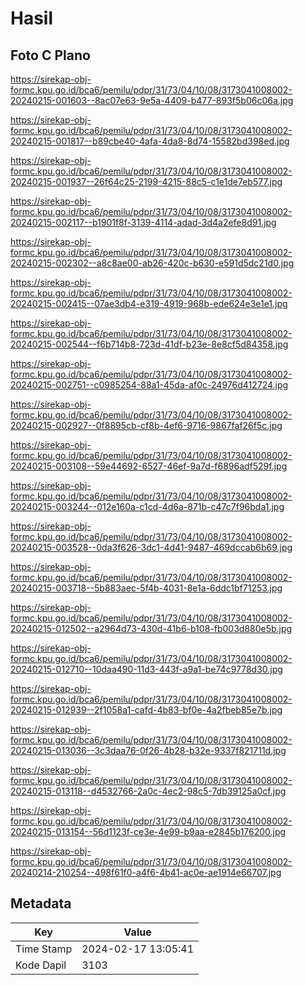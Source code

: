 # Hasil

## Foto C Plano

https://sirekap-obj-formc.kpu.go.id/bca6/pemilu/pdpr/31/73/04/10/08/3173041008002-20240215-001603--8ac07e63-9e5a-4409-b477-893f5b06c06a.jpg

https://sirekap-obj-formc.kpu.go.id/bca6/pemilu/pdpr/31/73/04/10/08/3173041008002-20240215-001817--b89cbe40-4afa-4da8-8d74-15582bd398ed.jpg

https://sirekap-obj-formc.kpu.go.id/bca6/pemilu/pdpr/31/73/04/10/08/3173041008002-20240215-001937--26f64c25-2199-4215-88c5-c1e1de7eb577.jpg

https://sirekap-obj-formc.kpu.go.id/bca6/pemilu/pdpr/31/73/04/10/08/3173041008002-20240215-002117--b1901f8f-3139-4114-adad-3d4a2efe8d91.jpg

https://sirekap-obj-formc.kpu.go.id/bca6/pemilu/pdpr/31/73/04/10/08/3173041008002-20240215-002302--a8c8ae00-ab26-420c-b630-e591d5dc21d0.jpg

https://sirekap-obj-formc.kpu.go.id/bca6/pemilu/pdpr/31/73/04/10/08/3173041008002-20240215-002415--07ae3db4-e319-4919-968b-ede624e3e1e1.jpg

https://sirekap-obj-formc.kpu.go.id/bca6/pemilu/pdpr/31/73/04/10/08/3173041008002-20240215-002544--f6b714b8-723d-41df-b23e-8e8cf5d84358.jpg

https://sirekap-obj-formc.kpu.go.id/bca6/pemilu/pdpr/31/73/04/10/08/3173041008002-20240215-002751--c0985254-88a1-45da-af0c-24976d412724.jpg

https://sirekap-obj-formc.kpu.go.id/bca6/pemilu/pdpr/31/73/04/10/08/3173041008002-20240215-002927--0f8895cb-cf8b-4ef6-9716-9867faf26f5c.jpg

https://sirekap-obj-formc.kpu.go.id/bca6/pemilu/pdpr/31/73/04/10/08/3173041008002-20240215-003108--59e44692-6527-46ef-9a7d-f6896adf529f.jpg

https://sirekap-obj-formc.kpu.go.id/bca6/pemilu/pdpr/31/73/04/10/08/3173041008002-20240215-003244--012e160a-c1cd-4d6a-871b-c47c7f96bda1.jpg

https://sirekap-obj-formc.kpu.go.id/bca6/pemilu/pdpr/31/73/04/10/08/3173041008002-20240215-003528--0da3f626-3dc1-4d41-9487-469dccab6b69.jpg

https://sirekap-obj-formc.kpu.go.id/bca6/pemilu/pdpr/31/73/04/10/08/3173041008002-20240215-003718--5b883aec-5f4b-4031-8e1a-6ddc1bf71253.jpg

https://sirekap-obj-formc.kpu.go.id/bca6/pemilu/pdpr/31/73/04/10/08/3173041008002-20240215-012502--a2964d73-430d-41b6-b108-fb003d880e5b.jpg

https://sirekap-obj-formc.kpu.go.id/bca6/pemilu/pdpr/31/73/04/10/08/3173041008002-20240215-012710--10daa490-11d3-443f-a9a1-be74c9778d30.jpg

https://sirekap-obj-formc.kpu.go.id/bca6/pemilu/pdpr/31/73/04/10/08/3173041008002-20240215-012939--2f1058a1-cafd-4b83-bf0e-4a2fbeb85e7b.jpg

https://sirekap-obj-formc.kpu.go.id/bca6/pemilu/pdpr/31/73/04/10/08/3173041008002-20240215-013036--3c3daa76-0f26-4b28-b32e-9337f821711d.jpg

https://sirekap-obj-formc.kpu.go.id/bca6/pemilu/pdpr/31/73/04/10/08/3173041008002-20240215-013118--d4532766-2a0c-4ec2-98c5-7db39125a0cf.jpg

https://sirekap-obj-formc.kpu.go.id/bca6/pemilu/pdpr/31/73/04/10/08/3173041008002-20240215-013154--56d1123f-ce3e-4e99-b9aa-e2845b176200.jpg

https://sirekap-obj-formc.kpu.go.id/bca6/pemilu/pdpr/31/73/04/10/08/3173041008002-20240214-210254--498f61f0-a4f6-4b41-ac0e-ae1914e66707.jpg


## Metadata

| Key        | Value               |
| ---------- | ------------------- |
| Time Stamp | 2024-02-17 13:05:41 |
| Kode Dapil | 3103                |



